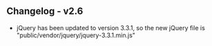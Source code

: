 ## Changelog - v2.6

- jQuery has been updated to version 3.3.1, so the new jQuery file is "public/vendor/jquery/jquery-3.3.1.min.js"
